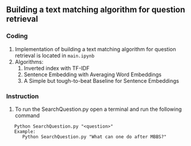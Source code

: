 ## Building a text matching algorithm for question retrieval

### Coding
1. Implementation of building a text matching algorithm for question retrieval is located in `main.ipynb`
2. Algorithms:
    1. Inverted index with TF-IDF
    2. Sentence Embedding with Averaging Word Embeddings
   3. A Simple but tough-to-beat Baseline for Sentence Embeddings
   
### Instruction
1. To run the SearchQuestion.py open a terminal and run the following command
```
   Python SearchQuestion.py "<question>"
   Example:
      Python SearchQuestion.py "What can one do after MBBS?"
```
